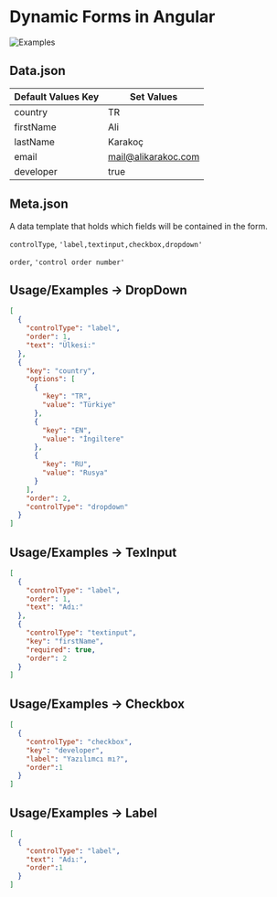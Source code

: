 
# Dynamic Forms in Angular


![Examples](https://github.com/alikarakoc/DynamicFormsInAngular/assets/16520480/7a25589d-dc11-45e4-8448-3f057fbbfafd)


## Data.json

| Default Values Key             | Set Values                                                                |
| ----------------- | ------------------------------------------------------------------ |
| country | TR |
| firstName | Ali |
| lastName | Karakoç |
| email |  mail@alikarakoc.com |
| developer | true |

## Meta.json

A data template that holds which fields will be contained in the form.

`controlType`, `'label,textinput,checkbox,dropdown'`

`order`, `'control order number'`

 


## Usage/Examples -> DropDown

```json
[
  {
    "controlType": "label",
    "order": 1,
    "text": "Ülkesi:"
  },
  {
    "key": "country",
    "options": [
      {
        "key": "TR",
        "value": "Türkiye"
      },
      {
        "key": "EN",
        "value": "İngiltere"
      },
      {
        "key": "RU",
        "value": "Rusya"
      }
    ],
    "order": 2,
    "controlType": "dropdown"
  }
]
```

## Usage/Examples -> TexInput

```json
[
  {
    "controlType": "label",
    "order": 1,
    "text": "Adı:"
  },
  {
    "controlType": "textinput",
    "key": "firstName",
    "required": true,
    "order": 2
  }
]
```


## Usage/Examples -> Checkbox

```json
[
  {
    "controlType": "checkbox",
    "key": "developer",
    "label": "Yazılımcı mı?",
    "order":1
  }
]
```

## Usage/Examples -> Label

```json
[
  {
    "controlType": "label",
    "text": "Adı:",
    "order":1
  }
]
```

